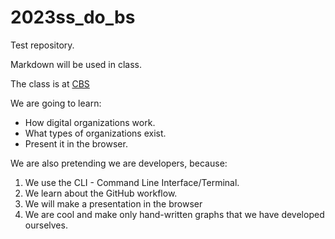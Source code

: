 # 2023ss_do_bs

Test repository.

Markdown will be used in class.

The class is at [CBS](https://cbs.de)

We are going to learn:

- How digital organizations work.
- What types of organizations exist.
- Present it in the browser.

We are also pretending we are developers, because:

1. We use the CLI - Command Line Interface/Terminal.
1. We learn about the GitHub workflow.
1. We will make a presentation in the browser
1. We are cool and make only hand-written graphs that we have developed ourselves.
